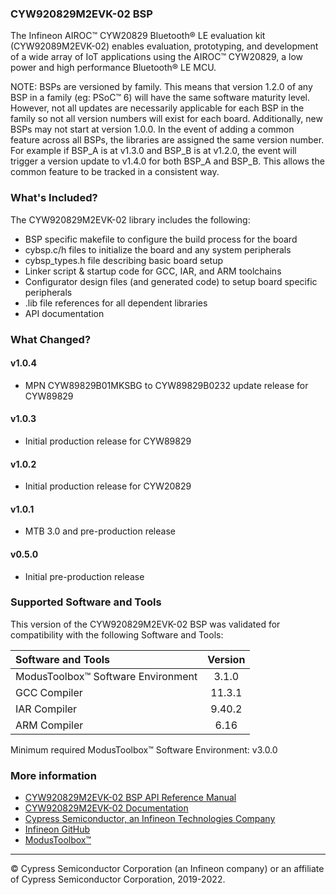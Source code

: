 ### CYW920829M2EVK-02 BSP
The Infineon AIROC™ CYW20829 Bluetooth® LE evaluation kit (CYW92089M2EVK-02) enables evaluation, prototyping, and development of a wide array of IoT applications using the AIROC™ CYW20829, a low power and high performance Bluetooth® LE MCU.     

NOTE: BSPs are versioned by family. This means that version 1.2.0 of any BSP in a family (eg: PSoC™ 6) will have the same software maturity level. However, not all updates are necessarily applicable for each BSP in the family so not all version numbers will exist for each board. Additionally, new BSPs may not start at version 1.0.0. In the event of adding a common feature across all BSPs, the libraries are assigned the same version number. For example if BSP_A is at v1.3.0 and BSP_B is at v1.2.0, the event will trigger a version update to v1.4.0 for both BSP_A and BSP_B. This allows the common feature to be tracked in a consistent way.

### What's Included?
The CYW920829M2EVK-02 library includes the following:
* BSP specific makefile to configure the build process for the board
* cybsp.c/h files to initialize the board and any system peripherals
* cybsp_types.h file describing basic board setup
* Linker script & startup code for GCC, IAR, and ARM toolchains
* Configurator design files (and generated code) to setup board specific peripherals
* .lib file references for all dependent libraries
* API documentation

### What Changed?
#### v1.0.4
* MPN CYW89829B01MKSBG to CYW89829B0232 update release for CYW89829
#### v1.0.3
* Initial production release for CYW89829
#### v1.0.2
* Initial production release for CYW20829
#### v1.0.1
* MTB 3.0 and pre-production release 
#### v0.5.0
* Initial pre-production release

### Supported Software and Tools
This version of the CYW920829M2EVK-02 BSP was validated for compatibility with the following Software and Tools:

| Software and Tools                        | Version |
| :---                                      | :----:  |
| ModusToolbox™ Software Environment        | 3.1.0   |
| GCC Compiler                              | 11.3.1  |
| IAR Compiler                              | 9.40.2  |
| ARM Compiler                              | 6.16    |

Minimum required ModusToolbox™ Software Environment: v3.0.0

### More information
* [CYW920829M2EVK-02 BSP API Reference Manual][api]
* [CYW920829M2EVK-02 Documentation](https://www.infineon.com/cms/en/product/promopages/airoc20829/)
* [Cypress Semiconductor, an Infineon Technologies Company](http://www.cypress.com)
* [Infineon GitHub](https://github.com/infineon)
* [ModusToolbox™](https://www.cypress.com/products/modustoolbox-software-environment)

[api]: https://infineon.github.io/TARGET_CYW920829M2EVK-02/html/modules.html

---
© Cypress Semiconductor Corporation (an Infineon company) or an affiliate of Cypress Semiconductor Corporation, 2019-2022.